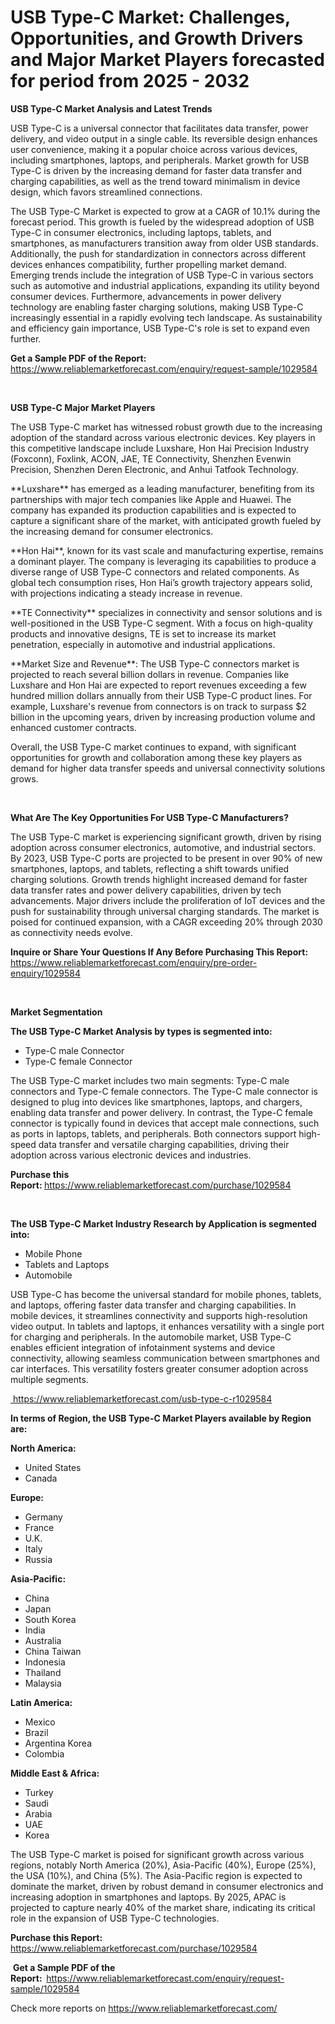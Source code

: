 <p><h1>USB Type-C Market: Challenges, Opportunities, and Growth Drivers and Major Market Players forecasted for period from 2025 - 2032</h1></p><p><strong>USB Type-C Market Analysis and Latest Trends</strong></p>
<p><p>USB Type-C is a universal connector that facilitates data transfer, power delivery, and video output in a single cable. Its reversible design enhances user convenience, making it a popular choice across various devices, including smartphones, laptops, and peripherals. Market growth for USB Type-C is driven by the increasing demand for faster data transfer and charging capabilities, as well as the trend toward minimalism in device design, which favors streamlined connections.</p><p>The USB Type-C Market is expected to grow at a CAGR of 10.1% during the forecast period. This growth is fueled by the widespread adoption of USB Type-C in consumer electronics, including laptops, tablets, and smartphones, as manufacturers transition away from older USB standards. Additionally, the push for standardization in connectors across different devices enhances compatibility, further propelling market demand. Emerging trends include the integration of USB Type-C in various sectors such as automotive and industrial applications, expanding its utility beyond consumer devices. Furthermore, advancements in power delivery technology are enabling faster charging solutions, making USB Type-C increasingly essential in a rapidly evolving tech landscape. As sustainability and efficiency gain importance, USB Type-C's role is set to expand even further.</p></p>
<p><strong>Get a Sample PDF of the Report:&nbsp;</strong> <a href="https://www.reliablemarketforecast.com/enquiry/request-sample/1029584?utm_campaign=2724&utm_medium=2&utm_source=Github&utm_content=ia&utm_term=21032025&utm_id=usb-type-c">https://www.reliablemarketforecast.com/enquiry/request-sample/1029584</a></p>
<p>&nbsp;</p>
<p><strong>USB Type-C Major Market Players</strong></p>
<p><p>The USB Type-C market has witnessed robust growth due to the increasing adoption of the standard across various electronic devices. Key players in this competitive landscape include Luxshare, Hon Hai Precision Industry (Foxconn), Foxlink, ACON, JAE, TE Connectivity, Shenzhen Evenwin Precision, Shenzhen Deren Electronic, and Anhui Tatfook Technology.</p><p>**Luxshare** has emerged as a leading manufacturer, benefiting from its partnerships with major tech companies like Apple and Huawei. The company has expanded its production capabilities and is expected to capture a significant share of the market, with anticipated growth fueled by the increasing demand for consumer electronics.</p><p>**Hon Hai**, known for its vast scale and manufacturing expertise, remains a dominant player. The company is leveraging its capabilities to produce a diverse range of USB Type-C connectors and related components. As global tech consumption rises, Hon Hai’s growth trajectory appears solid, with projections indicating a steady increase in revenue.</p><p>**TE Connectivity** specializes in connectivity and sensor solutions and is well-positioned in the USB Type-C segment. With a focus on high-quality products and innovative designs, TE is set to increase its market penetration, especially in automotive and industrial applications.</p><p>**Market Size and Revenue**: The USB Type-C connectors market is projected to reach several billion dollars in revenue. Companies like Luxshare and Hon Hai are expected to report revenues exceeding a few hundred million dollars annually from their USB Type-C product lines. For example, Luxshare's revenue from connectors is on track to surpass $2 billion in the upcoming years, driven by increasing production volume and enhanced customer contracts.</p><p>Overall, the USB Type-C market continues to expand, with significant opportunities for growth and collaboration among these key players as demand for higher data transfer speeds and universal connectivity solutions grows.</p></p>
<p>&nbsp;</p>
<p><strong>What Are The Key Opportunities For USB Type-C Manufacturers?</strong></p>
<p><p>The USB Type-C market is experiencing significant growth, driven by rising adoption across consumer electronics, automotive, and industrial sectors. By 2023, USB Type-C ports are projected to be present in over 90% of new smartphones, laptops, and tablets, reflecting a shift towards unified charging solutions. Growth trends highlight increased demand for faster data transfer rates and power delivery capabilities, driven by tech advancements. Major drivers include the proliferation of IoT devices and the push for sustainability through universal charging standards. The market is poised for continued expansion, with a CAGR exceeding 20% through 2030 as connectivity needs evolve.</p></p>
<p><strong>Inquire or Share Your Questions If Any Before Purchasing This Report:</strong> <a href="https://www.reliablemarketforecast.com/enquiry/pre-order-enquiry/1029584?utm_campaign=2724&utm_medium=2&utm_source=Github&utm_content=ia&utm_term=21032025&utm_id=usb-type-c">https://www.reliablemarketforecast.com/enquiry/pre-order-enquiry/1029584</a></p>
<p>&nbsp;</p>
<p><strong>Market Segmentation</strong></p>
<p><strong>The USB Type-C Market Analysis by types is segmented into:</strong></p>
<p><ul><li>Type-C male Connector</li><li>Type-C female Connector</li></ul></p>
<p><p>The USB Type-C market includes two main segments: Type-C male connectors and Type-C female connectors. The Type-C male connector is designed to plug into devices like smartphones, laptops, and chargers, enabling data transfer and power delivery. In contrast, the Type-C female connector is typically found in devices that accept male connections, such as ports in laptops, tablets, and peripherals. Both connectors support high-speed data transfer and versatile charging capabilities, driving their adoption across various electronic devices and industries.</p></p>
<p><strong>Purchase this Report:&nbsp;</strong><a href="https://www.reliablemarketforecast.com/purchase/1029584?utm_campaign=2724&utm_medium=2&utm_source=Github&utm_content=ia&utm_term=21032025&utm_id=usb-type-c">https://www.reliablemarketforecast.com/purchase/1029584</a></p>
<p>&nbsp;</p>
<p><strong>The USB Type-C Market Industry Research by Application is segmented into:</strong></p>
<p><ul><li>Mobile Phone</li><li>Tablets and Laptops</li><li>Automobile</li></ul></p>
<p><p>USB Type-C has become the universal standard for mobile phones, tablets, and laptops, offering faster data transfer and charging capabilities. In mobile devices, it streamlines connectivity and supports high-resolution video output. In tablets and laptops, it enhances versatility with a single port for charging and peripherals. In the automobile market, USB Type-C enables efficient integration of infotainment systems and device connectivity, allowing seamless communication between smartphones and car interfaces. This versatility fosters greater consumer adoption across multiple segments.</p></p>
<p><a href="https://www.reliablemarketforecast.com/usb-type-c-r1029584?utm_campaign=2724&utm_medium=2&utm_source=Github&utm_content=ia&utm_term=21032025&utm_id=usb-type-c">&nbsp;https://www.reliablemarketforecast.com/usb-type-c-r1029584</a></p>
<p><strong>In terms of Region, the USB Type-C Market Players available by Region are:</strong></p>
<p>
    <p> <strong> North America: </strong>
        <ul>
            <li>United States</li>
            <li>Canada</li>
        </ul>
        </p> 
    <p> <strong> Europe: </strong>
        <ul>
            <li>Germany</li>
            <li>France</li>
            <li>U.K.</li>
            <li>Italy</li>
            <li>Russia</li>
        </ul>
        </p> 
    <p> <strong> Asia-Pacific: </strong>
        <ul>
            <li>China</li>
            <li>Japan</li>
            <li>South Korea</li>
            <li>India</li>
            <li>Australia</li>
            <li>China Taiwan</li>
            <li>Indonesia</li>
            <li>Thailand</li>
            <li>Malaysia</li>
        </ul>
        </p> 
    <p> <strong> Latin America: </strong>
        <ul>
            <li>Mexico</li>
            <li>Brazil</li>
            <li>Argentina Korea</li>
            <li>Colombia</li>
        </ul>
        </p> 
    <p> <strong> Middle East & Africa: </strong>
        <ul>
            <li>Turkey</li>
            <li>Saudi</li>
            <li>Arabia</li>
            <li>UAE</li>
            <li>Korea</li>
        </ul>
    </p>
    </p>
<p><p>The USB Type-C market is poised for significant growth across various regions, notably North America (20%), Asia-Pacific (40%), Europe (25%), the USA (10%), and China (5%). The Asia-Pacific region is expected to dominate the market, driven by robust demand in consumer electronics and increasing adoption in smartphones and laptops. By 2025, APAC is projected to capture nearly 40% of the market share, indicating its critical role in the expansion of USB Type-C technologies.</p></p>
<p><strong>Purchase this Report: </strong><a href="https://www.reliablemarketforecast.com/purchase/1029584?utm_campaign=2724&utm_medium=2&utm_source=Github&utm_content=ia&utm_term=21032025&utm_id=usb-type-c">https://www.reliablemarketforecast.com/purchase/1029584</a></p>
<p>&nbsp;<strong>Get a Sample PDF of the Report:&nbsp;&nbsp;</strong><a href="https://www.reliablemarketforecast.com/enquiry/request-sample/1029584?utm_campaign=2724&utm_medium=2&utm_source=Github&utm_content=ia&utm_term=21032025&utm_id=usb-type-c">https://www.reliablemarketforecast.com/enquiry/request-sample/1029584</a></p>
<p><strong></strong></p>
<p>Check more reports on <a href="https://www.reliablemarketforecast.com/?utm_campaign=2724&utm_medium=2&utm_source=Github&utm_content=ia&utm_term=21032025&utm_id=usb-type-c">https://www.reliablemarketforecast.com/</a></p>